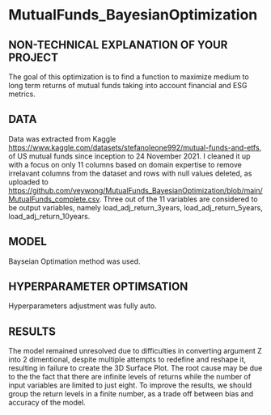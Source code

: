 # MutualFunds_BayesianOptimization 


## NON-TECHNICAL EXPLANATION OF YOUR PROJECT
The goal of this optimization is to find a function to maximize medium to long term returns of mutual funds taking into account financial and ESG metrics. 

## DATA
Data was extracted from Kaggle https://www.kaggle.com/datasets/stefanoleone992/mutual-funds-and-etfs, of US mutual funds since inception to 24 November 2021. I cleaned it up with a focus on only 11 columns based on domain expertise to remove irrelavant columns from the dataset and rows with null values deleted, as uploaded to https://github.com/veywong/MutualFunds_BayesianOptimization/blob/main/MutualFunds_complete.csv. Three out of the 11 variables are considered to be output variables, namely load_adj_return_3years, load_adj_return_5years, load_adj_return_10years. 

## MODEL 
Bayseian Optimation method was used. 

## HYPERPARAMETER OPTIMSATION
Hyperparameters adjustment was fully auto. 

## RESULTS
The model remained unresolved due to difficulties in converting argument Z into 2 dimentional, despite multiple attempts to redefine and reshape it, resulting in failure to create the 3D Surface Plot. The root cause may be due to the the fact that there are infinite levels of returns while the number of input variables are limited to just eight. To improve the results, we should group the return levels in a finite number, as a trade off between bias and accuracy of the model.   

